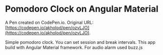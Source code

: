 # Pomodoro Clock on Angular Material

A Pen created on CodePen.io. Original URL: [https://codepen.io/akholod/pen/ozvLJO](https://codepen.io/akholod/pen/ozvLJO).

Simple pomodoro clock. You can set session and break intervals. This app build with Angular Material framework.  For audio alarm used buzz.js